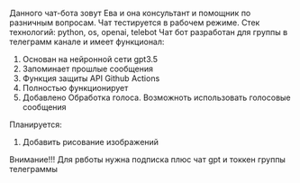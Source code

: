 Данного чат-бота зовут Ева и она консультант и помощник по разничным вопросам. Чат тестируется в рабочем режиме. 
Стек технологий: python, os, openai, telebot
Чат бот разработан для группы в телеграмм канале и имеет функционал:
1. Основан на нейронной сети gpt3.5
2. Запоминает прошлые сообщения 
3. Функция защиты API Github Actions
4. Полностью функционирует
5. Добавлено Обработка голоса. Возможноть использовать голосовые сообщения

Планируется:
1. Добавить рисование изображений


Внимание!!!
Для рвботы нужна подписка плюс чат gpt и токкен группы телеграммы
